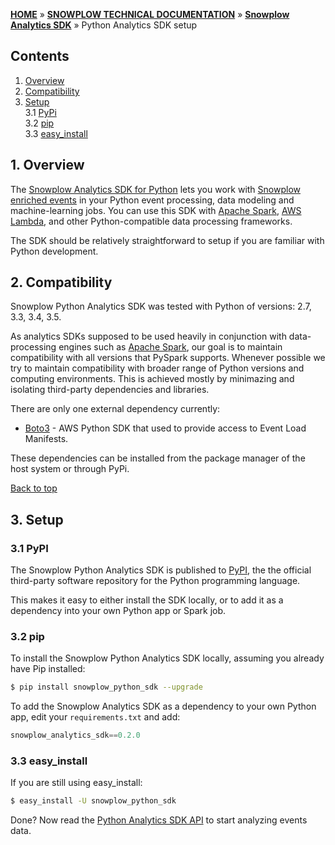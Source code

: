 <a name="top" />

[**HOME**](Home) » [**SNOWPLOW TECHNICAL DOCUMENTATION**](Snowplow-technical-documentation) » [**Snowplow Analytics SDK**](Snowplow-Analytics-SDK) » Python Analytics SDK setup

## Contents

1. [Overview](#overview)  
2. [Compatibility](#compatibility)  
3. [Setup](#setup)  
  3.1 [PyPi](#pypi)  
  3.2 [pip](#pip)  
  3.3 [easy_install](#easy_install)  


<a name="overview" />

## 1. Overview

The [Snowplow Analytics SDK for Python](https://github.com/snowplow/snowplow-python-analytics-sdk) lets you work with [Snowplow enriched events](https://github.com/snowplow/snowplow/wiki/canonical-event-model) in your Python event processing, data modeling and machine-learning jobs. 
You can use this SDK with [Apache Spark][spark], [AWS Lambda](https://aws.amazon.com/lambda/), and other Python-compatible data processing frameworks.

The SDK should be relatively straightforward to setup if you are familiar with Python development.

<a name="compatibility" />

## 2. Compatibility

Snowplow Python Analytics SDK was tested with Python of versions: 2.7, 3.3, 3.4, 3.5.

As analytics SDKs supposed to be used heavily in conjunction with data-processing engines such as [Apache Spark][spark], our goal is to maintain compatibility with all versions that PySpark supports.
Whenever possible we try to maintain compatibility with broader range of Python versions and computing environments.
This is achieved mostly by minimazing and isolating third-party dependencies and libraries.

There are only one external dependency currently:

* [Boto3][boto3] - AWS Python SDK that used to provide access to Event Load Manifests.

These dependencies can be installed from the package manager of the host system or through PyPi.

[Back to top](#top)

<a name="setup" />

## 3. Setup

<a name="pypi" />

### 3.1 PyPI

The Snowplow Python Analytics SDK is published to [PyPI][pypi], the the official third-party software repository for the Python programming language.

This makes it easy to either install the SDK locally, or to add it as a dependency into your own Python app or Spark job.

<a name="pip" />

### 3.2 pip

To install the Snowplow Python Analytics SDK locally, assuming you already have Pip installed:

```bash
$ pip install snowplow_python_sdk --upgrade
```

To add the Snowplow Analytics SDK as a dependency to your own Python app, edit your `requirements.txt` and add:

```python
snowplow_analytics_sdk==0.2.0
```

<a name="easy_install" />

### 3.3 easy_install

If you are still using easy_install:

```bash
$ easy_install -U snowplow_python_sdk
```

Done? Now read the [Python Analytics SDK API](Python-Analytics-SDK) to start analyzing events data.

[python]: http://www.python.org/
[boto3]: https://aws.amazon.com/sdk-for-python/
[pypi]: https://pypi.python.org/
[spark]: http://spark.apache.org/
